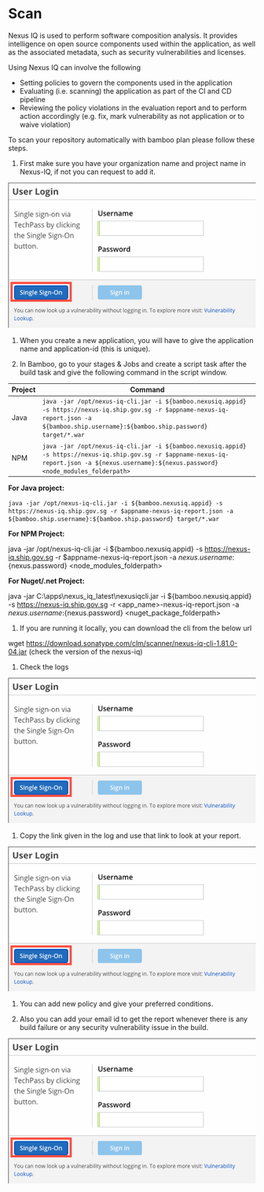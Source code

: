# Scan

Nexus IQ is used to perform software composition analysis. It provides intelligence on open source components used within the application, as well as the associated metadata, such as security vulnerabilities and licenses. 

Using Nexus IQ can involve the following

- Setting policies to govern the components used in the application 
- Evaluating (i.e. scanning) the application as part of the CI and CD pipeline
- Reviewing the policy violations in the evaluation report and to perform action accordingly (e.g. fix, mark vulnerability as not application or to waive violation)


To scan your repository automatically with bamboo plan please follow these steps.

1. First make sure you have your organization name and project name in Nexus-IQ, if not you can request to add it. 

![](./images/nexus-iq-tp.png)

1. When you create a new application, you will have to give the application name and application-id (this is unique).

1. In Bamboo, go to your stages & Jobs and create a script task after the build task and give the following command in the script window. 

|Project|Command|
|---|---|
|Java|`java -jar /opt/nexus-iq-cli.jar -i ${bamboo.nexusiq.appid} -s https://nexus-iq.ship.gov.sg -r $appname-nexus-iq-report.json -a ${bamboo.ship.username}:${bamboo.ship.password} target/*.war`|
|NPM|`java -jar /opt/nexus-iq-cli.jar -i ${bamboo.nexusiq.appid} -s https://nexus-iq.ship.gov.sg -r $appname-nexus-iq-report.json -a ${nexus.username}:${nexus.password} <node_modules_folderpath>`|

**For Java project:**

```
java -jar /opt/nexus-iq-cli.jar -i ${bamboo.nexusiq.appid} -s https://nexus-iq.ship.gov.sg -r $appname-nexus-iq-report.json -a ${bamboo.ship.username}:${bamboo.ship.password} target/*.war
```

**For NPM Project:** 

java -jar /opt/nexus-iq-cli.jar -i ${bamboo.nexusiq.appid} -s https://nexus-iq.ship.gov.sg -r $appname-nexus-iq-report.json -a ${nexus.username}:${nexus.password} <node_modules_folderpath>

**For Nuget/.net Project:**

java -jar C:\apps\nexus_iq_latest\nexusiqcli.jar -i ${bamboo.nexusiq.appid} -s https://nexus-iq.ship.gov.sg -r <app_name>-nexus-iq-report.json -a ${nexus.username}:${nexus.password} <nuget_package_folderpath>



1. If you are running it locally, you can download the cli from the below url 

wget https://download.sonatype.com/clm/scanner/nexus-iq-cli-1.81.0-04.jar (check the version of the nexus-iq)

1. Check the logs

![](./images/nexus-iq-tp.png)


1. Copy the link given in the log and use that link to look at your report.

![](./images/nexus-iq-tp.png)

1. You can add new policy and give your preferred conditions.

1. Also you can add your email id to get the report whenever there is any build failure or any security vulnerability issue in the build.

![](./images/nexus-iq-tp.png)
